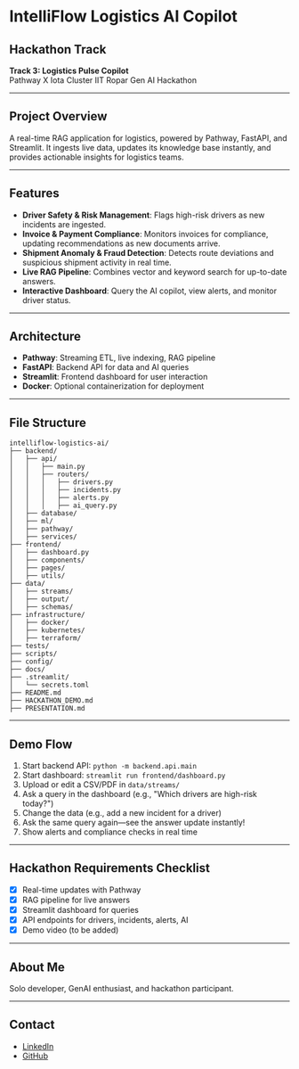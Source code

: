 # IntelliFlow Logistics AI Copilot

## Hackathon Track
**Track 3: Logistics Pulse Copilot**  
Pathway X Iota Cluster IIT Ropar Gen AI Hackathon

---

## Project Overview
A real-time RAG application for logistics, powered by Pathway, FastAPI, and Streamlit. It ingests live data, updates its knowledge base instantly, and provides actionable insights for logistics teams.

---

## Features
- **Driver Safety & Risk Management**: Flags high-risk drivers as new incidents are ingested.
- **Invoice & Payment Compliance**: Monitors invoices for compliance, updating recommendations as new documents arrive.
- **Shipment Anomaly & Fraud Detection**: Detects route deviations and suspicious shipment activity in real time.
- **Live RAG Pipeline**: Combines vector and keyword search for up-to-date answers.
- **Interactive Dashboard**: Query the AI copilot, view alerts, and monitor driver status.

---

## Architecture
- **Pathway**: Streaming ETL, live indexing, RAG pipeline
- **FastAPI**: Backend API for data and AI queries
- **Streamlit**: Frontend dashboard for user interaction
- **Docker**: Optional containerization for deployment

---

## File Structure
```
intelliflow-logistics-ai/
├── backend/
│   ├── api/
│   │   ├── main.py
│   │   ├── routers/
│   │   │   ├── drivers.py
│   │   │   ├── incidents.py
│   │   │   ├── alerts.py
│   │   │   ├── ai_query.py
│   ├── database/
│   ├── ml/
│   ├── pathway/
│   ├── services/
├── frontend/
│   ├── dashboard.py
│   ├── components/
│   ├── pages/
│   ├── utils/
├── data/
│   ├── streams/
│   ├── output/
│   ├── schemas/
├── infrastructure/
│   ├── docker/
│   ├── kubernetes/
│   ├── terraform/
├── tests/
├── scripts/
├── config/
├── docs/
├── .streamlit/
│   └── secrets.toml
├── README.md
├── HACKATHON_DEMO.md
├── PRESENTATION.md
```

---

## Demo Flow
1. Start backend API: `python -m backend.api.main`
2. Start dashboard: `streamlit run frontend/dashboard.py`
3. Upload or edit a CSV/PDF in `data/streams/`
4. Ask a query in the dashboard (e.g., "Which drivers are high-risk today?")
5. Change the data (e.g., add a new incident for a driver)
6. Ask the same query again—see the answer update instantly!
7. Show alerts and compliance checks in real time

---

## Hackathon Requirements Checklist
- [x] Real-time updates with Pathway
- [x] RAG pipeline for live answers
- [x] Streamlit dashboard for queries
- [x] API endpoints for drivers, incidents, alerts, AI
- [x] Demo video (to be added)

---

## About Me
Solo developer, GenAI enthusiast, and hackathon participant.

---

## Contact
- [LinkedIn](#)
- [GitHub](#)
